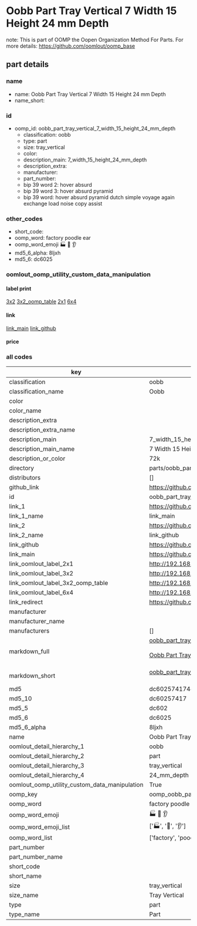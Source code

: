 # Oobb Part Tray Vertical 7 Width 15 Height 24 mm Depth  

note: This is part of OOMP the Oopen Organization Method For Parts. For more details: https://github.com/oomlout/oomp_base

##  part details
  







### name
* name: Oobb Part Tray Vertical 7 Width 15 Height 24 mm Depth
* name_short: 
### id
* oomp_id: oobb_part_tray_vertical_7_width_15_height_24_mm_depth
  * classification: oobb
  * type: part
  * size: tray_vertical
  * color: 
  * description_main: 7_width_15_height_24_mm_depth
  * description_extra: 
  * manufacturer: 
  * part_number: 
  * bip 39 word 2: hover absurd
  * bip 39 word 3: hover absurd pyramid
  * bip 39 word: hover absurd pyramid dutch simple voyage again exchange load noise copy assist

### other_codes
* short_code: 
* oomp_word: factory poodle ear
* oomp_word_emoji :factory: :poodle: :ear:
* md5_6_alpha: 8ljxh
* md5_6: dc6025






### oomlout_oomp_utility_custom_data_manipulation
#### label print
[3x2](http://192.168.1.245:1112/?label=oomp%208ljxh)
[3x2_oomp_table](http://192.168.1.108:1112/?label=oomp%208ljxh)
[2x1](http://192.168.1.242:1112/?label=oomp%208ljxh)
[6x4](http://192.168.1.55:1112/?label=oomp%208ljxh)    

#### link

[link_main](https://github.com/oomlout/oomlout_oomp_version_1_messy/tree/main/parts/oobb_part_tray_vertical_7_width_15_height_24_mm_depth) [link_github](https://github.com/oomlout/oomlout_oomp_version_1_messy/tree/main/parts/oobb_part_tray_vertical_7_width_15_height_24_mm_depth)                             

#### price







### all codes 
| key | value |  
| --- | --- |  
| classification | oobb |  
| classification_name | Oobb |  
| color |  |  
| color_name |  |  
| description_extra |  |  
| description_extra_name |  |  
| description_main | 7_width_15_height_24_mm_depth |  
| description_main_name | 7 Width 15 Height 24 mm Depth |  
| description_or_color | 72k |  
| directory | parts/oobb_part_tray_vertical_7_width_15_height_24_mm_depth |  
| distributors | [] |  
| github_link | https://github.com/oomlout/oomlout_oomp_part_src/tree/main/parts/oobb_part_tray_vertical_7_width_15_height_24_mm_depth |  
| id | oobb_part_tray_vertical_7_width_15_height_24_mm_depth |  
| link_1 | https://github.com/oomlout/oomlout_oomp_version_1_messy/tree/main/parts/oobb_part_tray_vertical_7_width_15_height_24_mm_depth |  
| link_1_name | link_main |  
| link_2 | https://github.com/oomlout/oomlout_oomp_version_1_messy/tree/main/parts/oobb_part_tray_vertical_7_width_15_height_24_mm_depth |  
| link_2_name | link_github |  
| link_github | https://github.com/oomlout/oomlout_oomp_version_1_messy/tree/main/parts/oobb_part_tray_vertical_7_width_15_height_24_mm_depth |  
| link_main | https://github.com/oomlout/oomlout_oomp_version_1_messy/tree/main/parts/oobb_part_tray_vertical_7_width_15_height_24_mm_depth |  
| link_oomlout_label_2x1 | http://192.168.1.242:1112/?label=oomp%208ljxh |  
| link_oomlout_label_3x2 | http://192.168.1.245:1112/?label=oomp%208ljxh |  
| link_oomlout_label_3x2_oomp_table | http://192.168.1.108:1112/?label=oomp%208ljxh |  
| link_oomlout_label_6x4 | http://192.168.1.55:1112/?label=oomp%208ljxh |  
| link_redirect | https://github.com/oomlout/oomlout_oomp_version_1_messy/tree/main/parts/oobb_part_tray_vertical_7_width_15_height_24_mm_depth |  
| manufacturer |  |  
| manufacturer_name |  |  
| manufacturers | [] |  
| markdown_full | [oobb_part_tray_vertical_7_width_15_height_24_mm_depth](none)<br>[](none)<br>[Oobb Part Tray Vertical 7 Width 15 Height 24 Mm Depth](none)<br><br> |  
| markdown_short | [oobb_part_tray_vertical_7_width_15_height_24_mm_depth](none)<br><br> |  
| md5 | dc602574174ea097d86484475e004373 |  
| md5_10 | dc60257417 |  
| md5_5 | dc602 |  
| md5_6 | dc6025 |  
| md5_6_alpha | 8ljxh |  
| name | Oobb Part Tray Vertical 7 Width 15 Height 24 mm Depth |  
| oomlout_detail_hierarchy_1 | oobb |  
| oomlout_detail_hierarchy_2 | part |  
| oomlout_detail_hierarchy_3 | tray_vertical |  
| oomlout_detail_hierarchy_4 | 24_mm_depth |  
| oomlout_oomp_utility_custom_data_manipulation | True |  
| oomp_key | oomp_oobb_part_tray_vertical_7_width_15_height_24_mm_depth |  
| oomp_word | factory poodle ear |  
| oomp_word_emoji | :factory: :poodle: :ear: |  
| oomp_word_emoji_list | [':factory:', ':poodle:', ':ear:'] |  
| oomp_word_list | ['factory', 'poodle', 'ear'] |  
| part_number |  |  
| part_number_name |  |  
| short_code |  |  
| short_name |  |  
| size | tray_vertical |  
| size_name | Tray Vertical |  
| type | part |  
| type_name | Part |  
